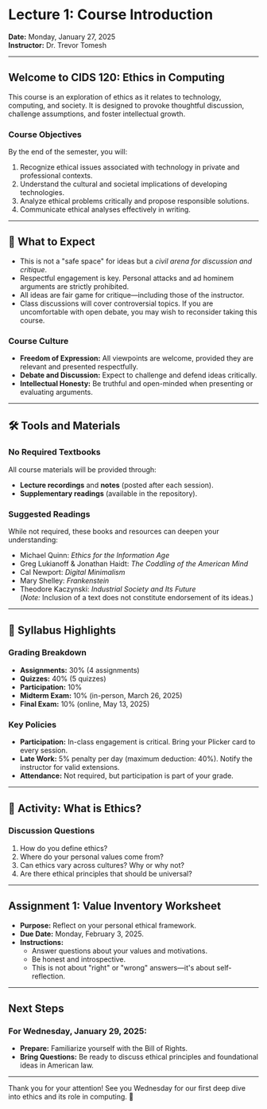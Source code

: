 # **Lecture 1: Course Introduction**
**Date:** Monday, January 27, 2025  
**Instructor:** Dr. Trevor Tomesh

---

## **Welcome to CIDS 120: Ethics in Computing**
This course is an exploration of ethics as it relates to technology, computing, and society. It is designed to provoke thoughtful discussion, challenge assumptions, and foster intellectual growth.

### **Course Objectives**
By the end of the semester, you will:
1. Recognize ethical issues associated with technology in private and professional contexts.
2. Understand the cultural and societal implications of developing technologies.
3. Analyze ethical problems critically and propose responsible solutions.
4. Communicate ethical analyses effectively in writing.

---

## **📌 What to Expect**
- This is not a "safe space" for ideas but a *civil arena for discussion and critique*.
- Respectful engagement is key. Personal attacks and ad hominem arguments are strictly prohibited.
- All ideas are fair game for critique—including those of the instructor.
- Class discussions will cover controversial topics. If you are uncomfortable with open debate, you may wish to reconsider taking this course.

### **Course Culture**
- **Freedom of Expression:** All viewpoints are welcome, provided they are relevant and presented respectfully.
- **Debate and Discussion:** Expect to challenge and defend ideas critically.
- **Intellectual Honesty:** Be truthful and open-minded when presenting or evaluating arguments.

---

## **🛠 Tools and Materials**
### **No Required Textbooks**
All course materials will be provided through:
- **Lecture recordings** and **notes** (posted after each session).
- **Supplementary readings** (available in the repository).

### **Suggested Readings**
While not required, these books and resources can deepen your understanding:
- Michael Quinn: *Ethics for the Information Age*
- Greg Lukianoff & Jonathan Haidt: *The Coddling of the American Mind*
- Cal Newport: *Digital Minimalism*
- Mary Shelley: *Frankenstein*
- Theodore Kaczynski: *Industrial Society and Its Future*  
  (*Note:* Inclusion of a text does not constitute endorsement of its ideas.)

---

## **📝 Syllabus Highlights**
### **Grading Breakdown**
- **Assignments:** 30% (4 assignments)
- **Quizzes:** 40% (5 quizzes)
- **Participation:** 10%
- **Midterm Exam:** 10% (in-person, March 26, 2025)
- **Final Exam:** 10% (online, May 13, 2025)

### **Key Policies**
- **Participation:** In-class engagement is critical. Bring your Plicker card to every session.
- **Late Work:** 5% penalty per day (maximum deduction: 40%). Notify the instructor for valid extensions.
- **Attendance:** Not required, but participation is part of your grade.

---

## **🌟 Activity: What is Ethics?**
### **Discussion Questions**
1. How do you define ethics?
2. Where do your personal values come from?
3. Can ethics vary across cultures? Why or why not?
4. Are there ethical principles that should be universal?

---

## **Assignment 1: Value Inventory Worksheet**
- **Purpose:** Reflect on your personal ethical framework.
- **Due Date:** Monday, February 3, 2025.
- **Instructions:**
    - Answer questions about your values and motivations.
    - Be honest and introspective.
    - This is not about "right" or "wrong" answers—it's about self-reflection.

---

## **Next Steps**
### **For Wednesday, January 29, 2025:**
- **Prepare:** Familiarize yourself with the Bill of Rights.
- **Bring Questions:** Be ready to discuss ethical principles and foundational ideas in American law.

---

Thank you for your attention! See you Wednesday for our first deep dive into ethics and its role in computing. 🎉